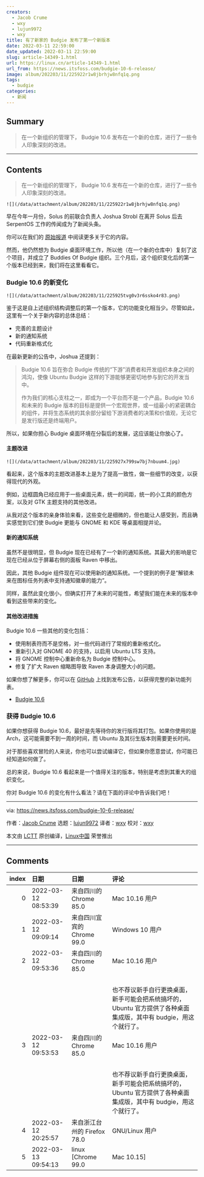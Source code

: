 ```yaml
---
creators:
  - Jacob Crume
  - wxy
  - lujun9972
  - wxy
title: 有了新家的 Budgie 发布了第一个新版本
date: 2022-03-11 22:59:00
date_updated: 2022-03-11 22:59:00
slug: article-14349-1.html
url: https://linux.cn/article-14349-1.html
url_from: https://news.itsfoss.com/budgie-10-6-release/
image: album/202203/11/225922r1w8jbrhjw8nfq1q.png
tags:
  - budgie
categories:
  - 新闻
---
```


## Summary

> 在一个新组织的管理下， Budgie 10.6 发布在一个新的仓库，进行了一些令人印象深刻的改进。

***

<!-- more -->

## Contents

> 
> 在一个新组织的管理下， Budgie 10.6 发布在一个新的仓库，进行了一些令人印象深刻的改进。
> 
> 
> 

`![](/data/attachment/album/202203/11/225922r1w8jbrhjw8nfq1q.png)`

早在今年一月份，Solus 的前联合负责人 Joshua Strobl 在离开 Solus 后去 SerpentOS 工作的传闻成为了新闻头条。

你可以在我们的 [原始报道](https://news.itsfoss.com/solus-co-lead-resign-budgie-serpent/) 中阅读更多关于它的内容。

然而，他仍然想为 Budgie 桌面环境工作，所以他（在一个新的仓库中）复刻了这个项目，并成立了 Buddies Of Budgie 组织。三个月后，这个组织变化后的第一个版本已经到来，我们将在这里看看它。

### Budgie 10.6 的新变化

`![](/data/attachment/album/202203/11/225925tvg0v3r6ssko4r83.png)`

鉴于这是自上述组织结构调整后的第一个版本，它的功能变化相当少。尽管如此，这里有一个关于新内容的总体总结：

* 完善的主题设计
* 新的通知系统
* 代码重新格式化

在最新更新的公告中，Joshua 还提到：

> 
> Budgie 10.6 旨在弥合 Budgie 传统的“下游”消费者和开发组织本身之间的鸿沟，使像 Ubuntu Budgie 这样的下游能够更密切地参与到它的开发当中。
> 
> 
> 作为我们的核心支柱之一，即成为一个平台而不是一个产品，Budgie 10.6 和未来的 Budgie 版本的目标是提供一个宏观世界，或一组最小的紧密耦合的组件，并将生态系统的其余部分留给下游消费者的决策和价值观，无论它是发行版还是终端用户。
> 
> 
> 

所以，如果你担心 Budgie 桌面环境在分裂后的发展，这应该能让你放心了。

#### 主题改进

`![](/data/attachment/album/202203/11/225927x799sw7bj7nbuum4.jpg)`

看起来，这个版本的主题改进基本上是为了提高一致性，做一些细节的改变，以获得现代的外观。

例如，边框圆角已经应用于一些桌面元素，统一的间距，统一的小工具的颜色方案，以及对 GTK 主题支持的其他改进。

从我对这个版本的亲身体验来看，这些变化是细微的，但也能让人感受到，而且确实感觉到它们使 Budgie 更能与 GNOME 和 KDE 等桌面相提并论。

#### 新的通知系统

虽然不是很明显，但 Budgie 现在已经有了一个新的通知系统。其最大的影响是它现在已经从位于屏幕右侧的面板 Raven 中移出。

因此，其他 Budgie 组件现在可以使用新的通知系统。一个提到的例子是“解锁未来在图标任务列表中支持通知徽章的能力”。

同样，虽然此变化很小，但确实打开了未来的可能性，希望我们能在未来的版本中看到这些带来的变化。

#### 其他改进措施

Budgie 10.6 一些其他的变化包括：

* 使用制表符而不是空格，对一些代码进行了常规的重新格式化。
* 重新引入对 GNOME 40 的支持，以启用 Ubuntu LTS 支持。
* 将 GNOME 控制中心重新命名为 Budgie 控制中心。
* 修复了扩大 Raven 缩略图导致 Raven 本身调整大小的问题。

如果你想了解更多，你可以在 [GitHub](https://github.com/BuddiesOfBudgie/budgie-desktop/releases/tag/v10.6) 上找到发布公告，以获得完整的新功能列表。

* [Budgie 10.6](https://github.com/BuddiesOfBudgie/budgie-desktop/releases/)

### 获得 Budgie 10.6

如果你想获得 Budgie 10.6，最好是先等待你的发行版将其打包。如果你使用的是 Arch，这可能需要不到一周的时间，而 Ubuntu 及其衍生版本则需要更长时间。

对于那些喜欢冒险的人来说，你也可以尝试编译它，但如果你愿意尝试，你可能已经知道如何做了。

总的来说，Budgie 10.6 看起来是一个值得关注的版本，特别是考虑到其重大的组织变化。

你对 Budgie 10.6 的变化有什么看法？请在下面的评论中告诉我们吧！

---

via: <https://news.itsfoss.com/budgie-10-6-release/>

作者：[Jacob Crume](https://news.itsfoss.com/author/jacob/) 选题：[lujun9972](https://github.com/lujun9972) 译者：[wxy](https://github.com/wxy) 校对：[wxy](https://github.com/wxy)

本文由 [LCTT](https://github.com/LCTT/TranslateProject) 原创编译，[Linux中国](https://linux.cn/) 荣誉推出

***

## Comments

|   index | 日期                | 日期                                       | 评论                                                                                                                                                                     |
|--------:|:--------------------|:-------------------------------------------|:-------------------------------------------------------------------------------------------------------------------------------------------------------------------------|
|       0 | 2022-03-12 08:53:39 | 来自四川的 Chrome 85.0|Mac 10.16 用户      | 怪不得没听说过 Serpent OS，也没在 distrowatch.com 上看到这个发行版。看了下官网，还在开发中，连 ISO 镜像都还没提供下载。 |
|       1 | 2022-03-12 09:09:14 | 来自四川宜宾的 Chrome 99.0|Windows 10 用户 | 对于新手或想用ubuntu的人来说，我个人推荐两种桌面版本，一个是DDE，另一个就是budgie。                                     |
|       2 | 2022-03-12 09:53:36 | 来自四川的 Chrome 85.0|Mac 10.16 用户      | 个人不建议其它发行版装 DDE ，DDE 只在 Deepin 上体验很好，其它发行版会遇到些奇怪的问题。<br />                           |
|         |                     |                                            | <br />                                                                                                                  |
|         |                     |                                            | 也不荐议新手自行更换桌面，新手可能会把系统搞坏的，Ubuntu 官方提供了各种桌面集成版，其中有 budgie，用这个就行了。                                                         |
|       3 | 2022-03-12 09:53:53 | 来自四川的 Chrome 85.0|Mac 10.16 用户      | 个人不建议其它发行版装 DDE ，DDE 只在 Deepin 上体验很好，其它发行版会遇到些奇怪的问题。<br />                           |
|         |                     |                                            | <br />                                                                                                                  |
|         |                     |                                            | 也不荐议新手自行更换桌面，新手可能会把系统搞坏的，Ubuntu 官方提供了各种桌面集成版，其中有 budgie，用这个就行了。                                                         |
|       4 | 2022-03-12 20:25:57 | 来自浙江台州的 Firefox 78.0|GNU/Linux 用户 | 新手还是使用xfce,kde,lxde等常用界面,dde桌面在非deepin系统中不是很好用,移植方面有些问题                                  |
|       5 | 2022-03-13 09:54:13 | linux [Chrome 99.0|Mac 10.15]              | 这是老成之见，不过爱好者们，没有折腾的精神，也不会喜欢 Linux。                                                          |
